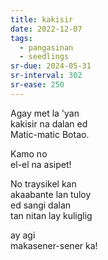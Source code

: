 ```yaml
---
title: kakisir
date: 2022-12-07
tags:
  - pangasinan
  - seedlings
sr-due: 2024-05-31
sr-interval: 302
sr-ease: 250
---
```

Agay met la 'yan  
kakisir na dalan ed  
Matic-matic Botao.  

Kamo no  
el-el na asipet!

No traysikel kan  
akaabante lan tuloy  
ed sangi dalan  
tan nitan lay kuliglig

ay agi  
makasener-sener ka!